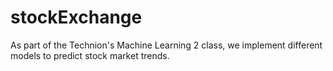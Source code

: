 # stockExchange

As part of the Technion's Machine Learning 2 class, we implement different models to predict stock market trends.

